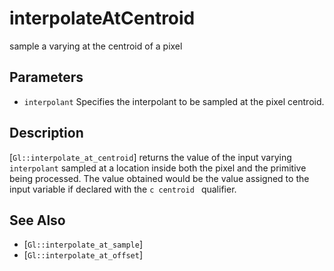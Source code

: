 # interpolateAtCentroid
sample a varying at the centroid of a pixel

## Parameters
- `interpolant`
  Specifies the interpolant to be sampled at the pixel centroid.

## Description
[`Gl::interpolate_at_centroid`] returns the value of the input varying
  `interpolant` sampled at a location inside both the pixel and the
  primitive being processed. The value obtained would be the value
  assigned to the input variable if declared with the ```c centroid ```
  qualifier.

## See Also
- [`Gl::interpolate_at_sample`]
- [`Gl::interpolate_at_offset`]
